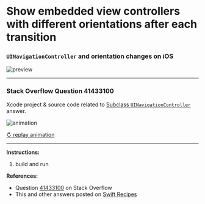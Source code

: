 # Show embedded view controllers with different orientations after each transition

### `UINavigationController` and orientation changes on iOS

![preview](https://i.stack.imgur.com/GJPwR.png)

---

### Stack Overflow Question 41433100

Xcode project & source code related to [Subclass `UINavigationController`](https://stackoverflow.com/questions/41433100/uinavigationcontroller-show-embedded-view-controllers-with-different-orientatio/41481876#41481876) answer.

![animation](https://i.stack.imgur.com/r3Wua.gif)

[↻ replay animation](https://i.stack.imgur.com/r3Wua.gif)

---

**Instructions:**

1. build and run

**References:**

- Question [41433100](https://stackoverflow.com/questions/41433100) on Stack Overflow
- This and other answers posted on [Swift Recipes](http://swiftarchitect.com/recipes/)

